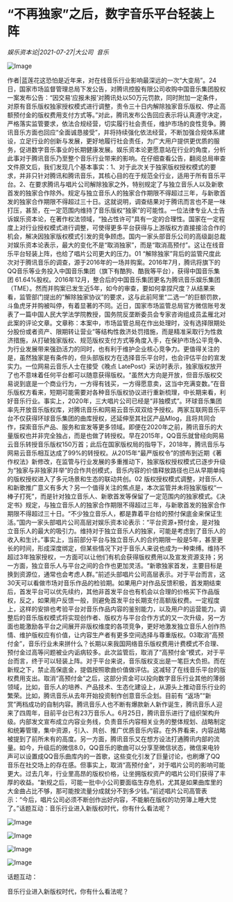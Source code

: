 # “不再独家”之后，数字音乐平台轻装上阵

*娱乐资本论|2021-07-27|大公司 
                                                音乐*

![Image](https://mmbiz.qpic.cn/mmbiz_jpg/jNZszpkibXxib9CeDgFtyiaeuExd6VGichicWuBZegLRTDSjBaPtSKCb5Zl9uSm0vyriblZeOURrPoBxkP4uxZDjUHRQ/640?wx_fmt=jpeg&tp=webp&wxfrom=5&wx_lazy=1&wx_co=1)

作者|蓝莲花这恐怕是近年来，对在线音乐行业影响最深远的一次“大变局”。24日，国家市场监督管理总局下发公告，对腾讯控股有限公司收购中国音乐集团股权一案发布公告：“因交易‘应报未报’对腾讯处以50万元罚款，同时附加一定条件，对原有音乐版权独家授权模式进行调整，责令三十日内解除独家音乐版权、停止高额预付金的版权费用支付方式等。”对此，腾讯发布公告回应表示将认真遵守决定，严格落实监管要求，依法合规经营，切实履行社会责任，维护市场的良性竞争。腾讯音乐方面也回应“全面诚恳接受”，并将持续强化依法经营，不断加强合规体系建设，立足行业的创新与发展，更好地履行社会责任，为广大用户提供更优质的服务，促进数字音乐事业的长期健康发展。娱乐资本论更愿意站在行业的角度，分析此事对于腾讯音乐乃至整个音乐行业带来的影响。在仔细查看公告，翻阅总局审查文件原文后，我们发现几个基本事实：1、对于此次关于独家版权授权模式的要求，并非只针对腾讯和腾讯音乐，其核心目的在于规范全行业，适用于所有音乐平台。2、在要求腾讯与唱片公司解除独家之外，特别规定了与独立音乐人以及新歌首发的独家合作除外。规定与独立音乐人的独家合作期限不得超过三年，与新歌首发的独家合作期限不得超过三十日。这就说明，调查结果对于腾讯而言也不是一味打压，甚至，在一定范围内维持了音乐版权“独家”的可能性。一位法律专业人士告诉娱乐资本论，在著作权法领域，“独占性许可”具有一定的合理性。国家在一定程度上对行业授权模式进行调整，可使得更多平台获得与上游版权方直接接洽合作的机会，解决因独家版权模式引发的竞争顾虑。国内一家头部音乐公司的高级副总裁对娱乐资本论表示，最大的变化不是“取消独家”，而是“取消高预付”。这让在线音乐平台轻装上阵，也给了唱片公司更大的压力。01 “解除独家”背后的监管尺度此次对于腾讯音乐的调查，源于2016年的一场并购案。2016年7月，腾讯将旗下的QQ音乐等业务投入中国音乐集团（旗下有酷狗、酷我等平台），获得中国音乐集团 61.64%股权。2016年12月，整合后的中国音乐集团更名为腾讯音乐娱乐集团（TME）。然而并购案已发生近5年，如今的审查，要如何拿捏尺度？从结果来看，监管部门提出的“解除独家协议”的要求，这与此前阿里“二选一”的巨额罚款，斗鱼虎牙并购被叫停，有着显著的不同。近日，国家市场监管总局官方微信账号发表了一篇中国人民大学法学院教授，国务院反垄断委员会专家咨询组成员孟雁北对此案的评论文章。文章称：本案中，市场监管总局在作出处理时，没有选择限期处分股份或者资产、限期转让营业”等结构性救济处罚措施，而是精准采取行为性救济措施，从打破独家版权、规范版权支付方式等角度入手，在保护市场公平竞争、为行业发展带来强劲活力的同时，也有利于维护企业核心竞争力。更值得关注的是，虽然独家是有条件的，但头部版权方在选择音乐平台时，也会评估平台的宣发实力。一位网易云音乐人士在接受《晚点 LatePost》采访时表示，独家版权放开了也不意味着任何平台都可以随意获得版权。“虽然大方向是开放，但音乐版权交易说到底是一个商业行为，一方得有钱买，一方得愿意卖，这当中充满变数。”在音乐版权方看来，短期可能需要对各种音乐版权协议进行重新梳理，中长期来看，利好音乐行业。事实上，2020年，三大唱片公司已经是“非独模式”。环球音乐集团率先开放音乐版权库，对腾讯音乐和网易云音乐双双给予授权。两家互联网音乐平台不仅获得环球音乐集团的曲库授权，还延伸至其社区产品Mlog，且将共同合作，探索音乐产品、服务和宣发等更多领域。即便在2020年之前，腾讯音乐的大量版权也并非完全独占，而是也做了转授权。早在2015年，QQ音乐就曾经向网易云音乐转授音乐版权150万首；此后在国家版权局的指导下，2018年，腾讯音乐与网易云音乐相互达成了99%的转授权。从2015年“最严版权令”的颁布到近期《著作权法》新修改，在监管与行业发展的多重推动下，独家版权授权模式已逐步升级为“独家与非独家并举”的合作共创模式，音乐内容的价值释放路径也已从早期单纯的版权授权进入了多元场景和生态的联动共创。02 版权授权模式调整，对音乐人和新歌推广意义有多大？另一个值得关注的焦点是，本次监管并未将独家版权“一棒子打死”，而是针对独立音乐人、新歌首发等保留了一定范围内的独家模式。《决定书》规定，与独立音乐人的独家合作期限不得超过三年，与新歌首发的独家合作期限不得超过三十日。“不少独立音乐人，都是靠着平台给的预付保底金来保证生活。”国内一家头部唱片公司高层对娱乐资本论表示：“平台资源+预付金，是对独立音乐人的最大的吸引力。维持对于独立音乐人的独家，可能是考虑到了音乐人的收入和生计。”事实上，当前部分平台与独立音乐人的合约期限一般是5年，甚至更长的时间，形成深度绑定，但某些情况下对于音乐人来说也成为一种束缚。维持不超过3年独家授权，一方面可以让他们有机会获得版权费用以及宣发资源支持；另一方面，独立音乐人与平台之间的合作也更加灵活。“新歌独家首发，主要目标是换到资源位，通常也会考虑人群。”前述头部唱片公司高层表示。对于平台而言，这30天可以看做市场对音乐作品的检验期。如果用户对作品反馈积极，首发期结束后，首发平台可以优先续约，其他非首发平台也有机会以合理的价格买下作品版权，反之，如果用户反馈一般，则避免首发平台长期支付高额版权费。一定程度上，这样的安排也考验平台对音乐作品内容的鉴别能力，以及用户的运营能力。调整后的音乐版权模式将实现创作者、版权方与平台合作方式的又一次升级，另一方面也能激励各平台之间展开非版权维度的各项竞争，更好地激发独立音乐人创作热情、维护版权应有价值，让内容生产者有更多空间选择与尊重版权。03取消“高预付金”，音乐行业未来拼什么？长期以来我国网络音乐版权费用计费模式不合理、预付金过高等问题被业内诟病较多。此次监管后，取消了“高预付金”模式，对于平台而言，终于可以轻装上阵。对于平台来说，音乐版权支出是一笔巨大负担。而在新规之下，禁止高保底金，提倡按照歌曲价值做评估。这减轻了在线音乐平台的版权费用支出。取消“高预付金”之后，这部分资金可以投向数字音乐行业其他的薄弱领域，比如，音乐人的培养、产品技术、生态化建设上，从源头上推动音乐行业的繁荣。比如，腾讯音乐从去年开始投资制作创意音乐企划。目前有 “返场”“新赏”两档成功的自制内容。腾讯音乐人也不断有爆款新人新作诞生，腾讯音乐人迎来了四周年，目前平台已有23万音乐人。6月25日，腾讯音乐进行了组织架构升级。内部发文宣布成立内容业务线，负责音乐内容相关业务的整体规划、战略制定和统筹管理，集中资源，引入、共创、推广优质音乐内容。在外界看来，内容战略被提到了前所未有的高度。另一方面，腾讯音乐又在想方设法打通腾讯内部的流量。如今，升级后的微信8.0，QQ音乐的歌曲可以分享至微信状态，微信来电铃声可以设置成QQ音乐曲库内的一首歌，这些变化引发了巨量讨论，也刷爆了QQ音乐在社交场上的存在感。但事实上，取消“高预付金”，对于唱片公司的影响可能更大。过去几年，行业里高昂的版权价格，让坐拥版权资产的唱片公司们获得了丰厚的收益。“新规之后，可能一批中小公司要面临生存危机，尤其是如果曲库里的大金曲占比不够，那可能按流量分成就分不到多少钱。”前述唱片公司高管表示：“今后，唱片公司必须不断创作出好内容，不能躺在版权的功劳簿上睡大觉了。”话题互动：音乐行业进入新版权时代，你有什么看法呢？

![Image](https://mmbiz.qpic.cn/mmbiz_png/jNZszpkibXxib9CeDgFtyiaeuExd6VGichicWVpnY4LknbBOFnK1zTqyKMSCTC3iaRZHyC9VZGxVjRPSPBSjnXnlH2Og/640?wx_fmt=png&tp=webp&wxfrom=5&wx_lazy=1&wx_co=1)

![Image](https://mmbiz.qpic.cn/mmbiz_jpg/jNZszpkibXxib9CeDgFtyiaeuExd6VGichicWmeSiajYsy6mDqPABjqanNsfEGAV1bicFg1OPKFN4NdqsBun5IL7S2UHA/640?wx_fmt=jpeg&tp=webp&wxfrom=5&wx_lazy=1&wx_co=1)

![Image](https://mmbiz.qpic.cn/mmbiz_jpg/jNZszpkibXxib9CeDgFtyiaeuExd6VGichicWLbBVicF881jTDyl4AebddCSxyviam8dGLowA1USdxtbessrAdV901CdA/640?wx_fmt=jpeg&tp=webp&wxfrom=5&wx_lazy=1&wx_co=1)

![Image](https://mmbiz.qpic.cn/mmbiz_jpg/jNZszpkibXxib9CeDgFtyiaeuExd6VGichicWhldUsCe92JN5PibKXyb9AlIOEx97IMNlYrfaXVicW6YNd3O4AjFjibDhQ/640?wx_fmt=jpeg&tp=webp&wxfrom=5&wx_lazy=1&wx_co=1)

话题互动：

音乐行业进入新版权时代，你有什么看法呢？

